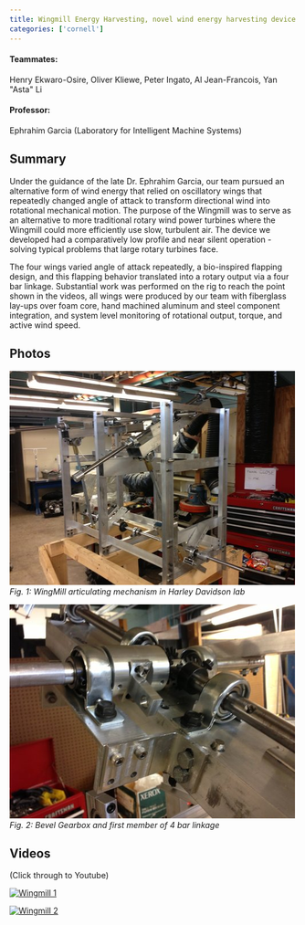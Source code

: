 ```yaml
---
title: Wingmill Energy Harvesting, novel wind energy harvesting device
categories: ['cornell']
---
```

#### Teammates:
Henry Ekwaro-Osire, Oliver Kliewe, Peter Ingato, Al Jean-Francois, Yan "Asta" Li

#### Professor:
Ephrahim Garcia (Laboratory for Intelligent Machine Systems)

## Summary

Under the guidance of the late Dr. Ephrahim Garcia, our team pursued an alternative form of wind energy that relied on oscillatory wings that repeatedly changed angle of attack to transform directional wind into rotational mechanical motion. The purpose of the Wingmill was to serve as an alternative to more traditional rotary wind power turbines where the Wingmill could more efficiently use slow, turbulent air. The device we developed had a comparatively low profile and near silent operation - solving typical problems that large rotary turbines face.

The four wings varied angle of attack repeatedly, a bio-inspired flapping design, and this flapping behavior translated into a rotary output via a four bar linkage. Substantial work was performed on the rig to reach the point shown in the videos, all wings were produced by our team with fiberglass lay-ups over foam core, hand machined aluminum and steel component integration, and system level monitoring of rotational output, torque, and active wind speed.

## Photos

![](wingmill1.jpg)
*Fig. 1: WingMill articulating mechanism in Harley Davidson lab*

![](wingmill2.jpg)
*Fig. 2: Bevel Gearbox and first member of 4 bar linkage*

## Videos
(Click through to Youtube)

[![Wingmill 1](http://img.youtube.com/vi/6bINODuIiZI/0.jpg)](http://www.youtube.com/watch?v=6bINODuIiZI "Wingmill Outside")

[![Wingmill 2](http://img.youtube.com/vi/0uVBgRiAV7E/0.jpg)](http://www.youtube.com/watch?v=0uVBgRiAV7E "Wingmill Truck")
